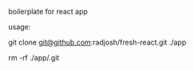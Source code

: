 boilerplate for react app

usage:

git clone git@github.com:radjosh/fresh-react.git ./app

rm -rf ./app/.git
